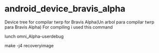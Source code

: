 # android_device_bravis_alpha
Device tree for compilar twrp for Bravis Alpha(Un arbol para compilar twrp para Bravis Alpha)
For compiling i used this command

lunch omni_Alpha-userdebug

make -j4 recoveryimage
